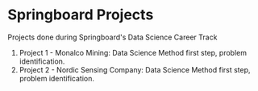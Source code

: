# Springboard Projects
Projects done during Springboard's Data Science Career Track
1. Project 1 - Monalco Mining: Data Science Method first step, problem identification.
2. Project 2 - Nordic Sensing Company: Data Science Method first step, problem identification.
